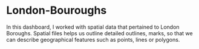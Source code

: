 # London-Bouroughs
In this dashboard, I worked with spatial data that pertained to London Boroughs. Spatial files helps us outline detailed outlines, marks, so that we can describe geographical features such as points, lines or polygons.
